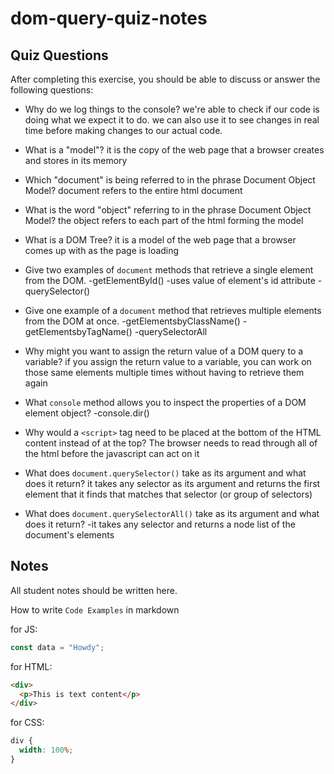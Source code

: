 # dom-query-quiz-notes

## Quiz Questions

After completing this exercise, you should be able to discuss or answer the following questions:

- Why do we log things to the console?
we're able to check if our code is doing what we expect it to do. we can also use it to see changes in real time before making changes to our actual code.

- What is a "model"?
it is the copy of the web page that a browser creates and stores in its memory

- Which "document" is being referred to in the phrase Document Object Model?
document refers to the entire html document

- What is the word "object" referring to in the phrase Document Object Model?
the object refers to each part of the html forming the model

- What is a DOM Tree?
it is a model of the web page that a browser comes up with as the page is loading

- Give two examples of `document` methods that retrieve a single element from the DOM.
-getElementById() -uses value of element's id attribute
-querySelector()

- Give one example of a `document` method that retrieves multiple elements from the DOM at once.
-getElementsbyClassName()
-getElementsbyTagName()
-querySelectorAll

- Why might you want to assign the return value of a DOM query to a variable?
if you assign the return value to a variable, you can work on those same elements multiple times without having to retrieve them again

- What `console` method allows you to inspect the properties of a DOM element object?
-console.dir()

- Why would a `<script>` tag need to be placed at the bottom of the HTML content instead of at the top?
The browser needs to read through all of the html before the javascript can act on it

- What does `document.querySelector()` take as its argument and what does it return?
it takes any selector as its argument and returns the first element that it finds that matches that selector (or group of selectors)

- What does `document.querySelectorAll()` take as its argument and what does it return?
-it takes any selector and returns a node list of the document's elements


## Notes

All student notes should be written here.


How to write `Code Examples` in markdown

for JS:

```javascript
const data = "Howdy";
```

for HTML:

```html
<div>
  <p>This is text content</p>
</div>
```

for CSS:

```css
div {
  width: 100%;
}
```
